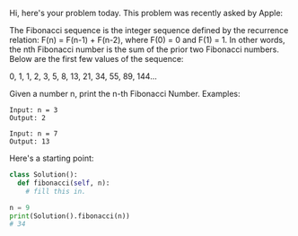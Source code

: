 Hi, here's your problem today. This problem was recently asked by Apple:

The Fibonacci sequence is the integer sequence defined by the recurrence relation: F(n) = F(n-1) + F(n-2), where F(0) = 0 and F(1) = 1. In other words, the nth Fibonacci number is the sum of the prior two Fibonacci numbers. Below are the first few values of the sequence:

0, 1, 1, 2, 3, 5, 8, 13, 21, 34, 55, 89, 144...

Given a number n, print the n-th Fibonacci Number.
Examples:
```
Input: n = 3
Output: 2

Input: n = 7
Output: 13
```
Here's a starting point:
```py
class Solution():
  def fibonacci(self, n):
    # fill this in.

n = 9
print(Solution().fibonacci(n))
# 34
```
